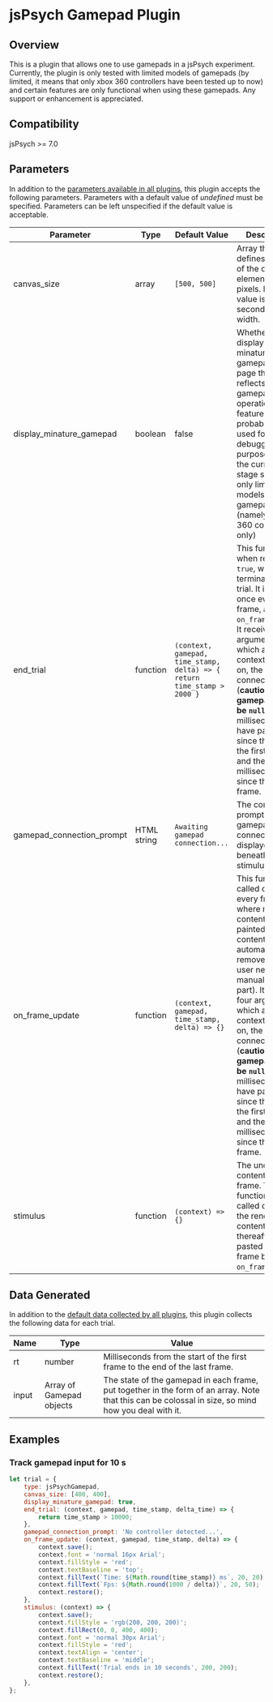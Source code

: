 # jsPsych Gamepad Plugin

## Overview

This is a plugin that allows one to use gamepads in a jsPsych experiment. Currently, the plugin is only tested with limited models of gamepads (by limited, it means that only xbox 360 controllers have been tested up to now) and certain features are only functional when using these gamepads. Any support or enhancement is appreciated.

## Compatibility

jsPsych >= 7.0

## Parameters

In addition to the [parameters available in all plugins](https://www.jspsych.org/latest/overview/plugins/#parameters-available-in-all-plugins), this plugin accepts the following parameters. Parameters with a default value of *undefined* must be specified. Parameters can be left unspecified if the default value is acceptable.

| Parameter | Type | Default Value | Description |
| --------- | ---- | ------------- | ----------- |
| canvas_size | array | `[500, 500]` | Array that defines the size of the canvas element in pixels. First value is height, second value is width. |
| display_minature_gamepad | boolean | false | Whether to display a minature gamepad on the page that reflects gamepad operations. This feature should probably be used for debugging purposes and at the current stage supports only limited models of gamepads (namely, xbox 360 controllers only) |
| end_trial | function | `(context, gamepad, time_stamp, delta) => { return time_stamp > 2000 }` | This function, when returning `true`, would terminate the trial. It is called once every frame, after `on_frame_update`. It receives four arguments, which are the context to paint on, the gamepad connected (**caution: gamepad can be `null`**), the milliseconds that have passed since the start of the first frame, and the milliseconds since the last frame. |
| gamepad_connection_prompt | HTML string | `Awaiting gamepad connection...` | The content to prompt for gamepad connection, displayed beneath the stimulus. |
| on_frame_update | function | `(context, gamepad, time_stamp, delta) => {}` | This function is called once every frame, where new content can be painted (the old content is automatically removed and the user needs not manually do that part). It receives four arguments, which are the context to paint on, the gamepad connected (**caution: gamepad can be `null`**), the milliseconds that have passed since the start of the first frame, and the milliseconds since the last frame. |
| stimulus | function | `(context) => {}` | The unchanging content of each frame. The function is only called once, and the rendered content is thereafter copy-pasted in every frame before `on_frame_update`. |

## Data Generated

In addition to the [default data collected by all plugins](https://www.jspsych.org/latest/overview/plugins/#data-collected-by-all-plugins), this plugin collects the following data for each trial.

| Name      | Type    | Value                                    |
| --------- | ------- | ---------------------------------------- |
| rt | number | Milliseconds from the start of the first frame to the end of the last frame. |
| input | Array of Gamepad objects | The state of the gamepad in each frame, put together in the form of an array. Note that this can be colossal in size, so mind how you deal with it. |

## Examples

### Track gamepad input for 10 s

```javascript
let trial = {
    type: jsPsychGamepad,
    canvas_size: [400, 400],
    display_minature_gamepad: true,
    end_trial: (context, gamepad, time_stamp, delta_time) => {
        return time_stamp > 10000;
    },
    gamepad_connection_prompt: 'No controller detected...',
    on_frame_update: (context, gamepad, time_stamp, delta) => {
        context.save();
        context.font = 'normal 16px Arial';
        context.fillStyle = 'red';
        context.textBaseline = 'top';
        context.fillText(`Time: ${Math.round(time_stamp)} ms`, 20, 20);
        context.fillText(`Fps: ${Math.round(1000 / delta)}`, 20, 50);
        context.restore();
    },
    stimulus: (context) => {
        context.save();
        context.fillStyle = 'rgb(200, 200, 200)';
        context.fillRect(0, 0, 400, 400);
        context.font = 'normal 30px Arial';
        context.fillStyle = 'red';
        context.textAlign = 'center';
        context.textBaseline = 'middle';
        context.fillText('Trial ends in 10 seconds', 200, 200);
        context.restore();
    },
};
```
